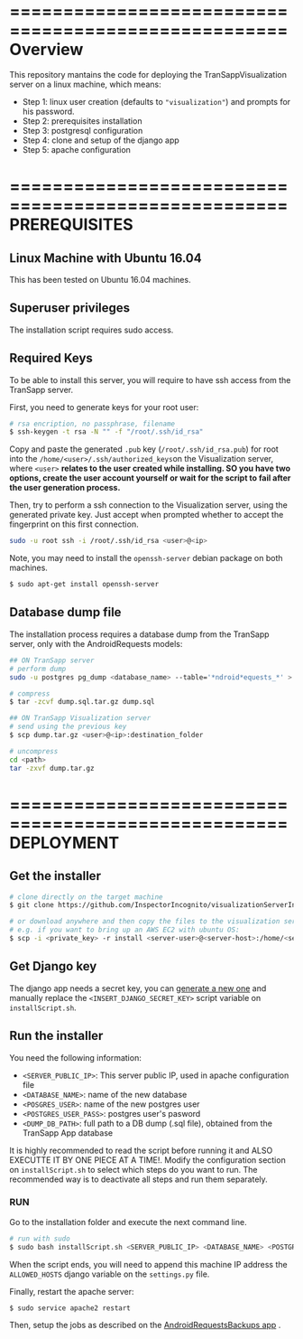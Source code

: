 ====================================================
Overview
====================================================

This repository mantains the code for deploying the TranSappVisualization server on a linux machine, which means:
- Step 1: linux user creation (defaults to `"visualization"`) and prompts for his password.
- Step 2: prerequisites installation
- Step 3: postgresql configuration
- Step 4: clone and setup of the django app
- Step 5: apache configuration


====================================================
PREREQUISITES
====================================================

## Linux Machine with Ubuntu 16.04

This has been tested on Ubuntu 16.04 machines.


## Superuser privileges

The installation script requires sudo access.


## Required Keys

To be able to install this server, you will require to have ssh access from the TranSapp server.

First, you need to generate keys for your root user:
```bash
# rsa encription, no passphrase, filename
$ ssh-keygen -t rsa -N "" -f "/root/.ssh/id_rsa"
```

Copy and paste the generated `.pub` key (`/root/.ssh/id_rsa.pub`) for root into the `/home/<user>/.ssh/authorized_keys`on the Visualization server, where `<user>` **relates to the user created while installing. SO you have two options, create the user account yourself or wait for the script to fail after the user generation process.**

Then, try to perform a ssh connection to the Visualization server, using the generated private key. Just accept when prompted whether to accept the fingerprint on this first connection.
```bash
sudo -u root ssh -i /root/.ssh/id_rsa <user>@<ip>
```

Note, you may need to install the `openssh-server` debian package on both machines.
```bash
$ sudo apt-get install openssh-server
```


## Database dump file

The installation process requires a database dump from the TranSapp server, only with the AndroidRequests models:

```bash
## ON TranSapp server
# perform dump
sudo -u postgres pg_dump <database_name> --table='*ndroid*equests_*' > dump.sql

# compress 
$ tar -zcvf dump.sql.tar.gz dump.sql

## ON TranSapp Visualization server
# send using the previous key
$ scp dump.tar.gz <user>@<ip>:destination_folder

# uncompress
cd <path>
tar -zxvf dump.tar.gz
```


====================================================
DEPLOYMENT
====================================================

## Get the installer

```bash
# clone directly on the target machine
$ git clone https://github.com/InspectorIncognito/visualizationServerInstaller.git

# or download anywhere and then copy the files to the visualization server:
# e.g. if you want to bring up an AWS EC2 with ubuntu OS:
$ scp -i <private_key> -r install <server-user>@<server-host>:/home/<server-user>
```

## Get Django key

The django app needs a secret key, you can [generate a new one](http://www.miniwebtool.com/django-secret-key-generator/) and manually replace the `<INSERT_DJANGO_SECRET_KEY>` script variable on `installScript.sh`.


## Run the installer

You need the following information:
- `<SERVER_PUBLIC_IP>`: This server public IP, used in apache configuration file
- `<DATABASE_NAME>`: name of the new database
- `<POSGRES_USER>`: name of the new postgres user
- `<POSTGRES_USER_PASS>`: postgres user's pasword
- `<DUMP_DB_PATH>`: full path to a DB dump (.sql file), obtained from the TranSapp App database


It is highly recommended to read the script before running it and ALSO EXECUTTE IT BY ONE PIECE AT A TIME!. Modify the configuration section on `installScript.sh` to select which steps do you want to run. The recommended way is to deactivate all steps and run them separately. 


### RUN

Go to the installation folder and execute the next command line.

```bash
# run with sudo
$ sudo bash installScript.sh <SERVER_PUBLIC_IP> <DATABASE_NAME> <POSTGRES_USER> <POSTGRES_USER_PASS> <DUMP_DB_PATH>
```

When the script ends, you will need to append this machine IP address the `ALLOWED_HOSTS` django variable on the `settings.py` file.

Finally, restart the apache server:
```bash
$ sudo service apache2 restart
```


Then, setup the jobs as described on the [AndroidRequestsBackups app](https://github.com/InspectorIncognito/AndroidRequestsBackups) .


